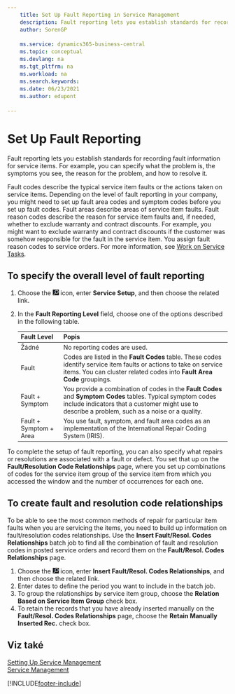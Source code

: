 ```yaml
---
    title: Set Up Fault Reporting in Service Management
    description: Fault reporting lets you establish standards for recording fault information for service items with fault codes and more.
    author: SorenGP

    ms.service: dynamics365-business-central
    ms.topic: conceptual
    ms.devlang: na
    ms.tgt_pltfrm: na
    ms.workload: na
    ms.search.keywords:
    ms.date: 06/23/2021
    ms.author: edupont

---
```


# Set Up Fault Reporting
Fault reporting lets you establish standards for recording fault information for service items. For example, you can specify what the problem is, the symptoms you see, the reason for the problem, and how to resolve it.

Fault codes describe the typical service item faults or the actions taken on service items. Depending on the level of fault reporting in your company, you might need to set up fault area codes and symptom codes before you set up fault codes. Fault areas describe areas of service item faults. Fault reason codes describe the reason for service item faults and, if needed, whether to exclude warranty and contract discounts. For example, you might want to exclude warranty and contract discounts if the customer was somehow responsible for the fault in the service item. You assign fault reason codes to service orders. For more information, see [Work on Service Tasks](service-how-to-work-on-service-tasks.md).

## To specify the overall level of fault reporting
1. Choose the ![Lightbulb that opens the Tell Me feature.](media/ui-search/search_small.png "Tell me what you want to do") icon, enter **Service Setup**, and then choose the related link.
2. In the **Fault Reporting Level** field, choose one of the options described in the following table.

   | **Fault Level** | **Popis** |
   |------------|-------------|  
   | Žádné | No reporting codes are used. |
   | Fault | Codes are listed in the **Fault Codes** table. These codes identify service item faults or actions to take on service items. You can cluster related codes into **Fault Area Code** groupings. |
   | Fault + Symptom | You provide a combination of codes in the **Fault Codes** and **Symptom Codes** tables. Typical symptom codes include indicators that a customer might use to describe a problem, such as a noise or a quality. |
   | Fault + Symptom + Area | You use fault, symptom, and fault area codes as an implementation of the International Repair Coding System (IRIS). |

To complete the setup of fault reporting, you can also specify what repairs or resolutions are associated with a fault or defect. You set that up on the **Fault/Resolution Code Relationships** page, where you set up combinations of codes for the service item group of the service item from which you accessed the window and the number of occurrences for each one.

## To create fault and resolution code relationships
<!--this needs to go in a working with topic-->
To be able to see the most common methods of repair for particular item faults when you are servicing the items, you need to build up information on fault/resolution codes relationships. Use the **Insert Fault/Resol. Codes Relationships** batch job to find all the combination of fault and resolution codes in posted service orders and record them on the **Fault/Resol. Codes Relationships** page.

1. Choose the ![Lightbulb that opens the Tell Me feature.](media/ui-search/search_small.png "Tell me what you want to do") icon, enter **Insert Fault/Resol. Codes Relationships**, and then choose the related link.
2. Enter dates to define the period you want to include in the batch job.
3. To group the relationships by service item group, choose the **Relation Based on Service Item Group** check box.
4. To retain the records that you have already inserted manually on the **Fault/Resol. Codes Relationships** page, choose the **Retain Manually Inserted Rec.** check box.

## Viz také
[Setting Up Service Management](service-setup-service.md)  
[Service Management](service-service.md)


[!INCLUDE[footer-include](includes/footer-banner.md)]